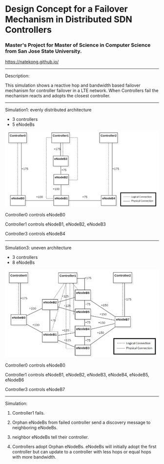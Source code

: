 # Design Concept for a Failover Mechanism in Distributed SDN Controllers

### Master's Project for Master of Science in Computer Science from San Jose State University.
https://natekong.github.io/

___
Description:

This simulation shows a reactive hop and bandwidth based failover mechanism for controller failover in a LTE network. When Controllers fail the mechanism reacts and adopts the closest controller.

___
Simulation1: evenly distributed architecture
- 3 controllers
- 5 eNodeBs

![alt text](https://github.com/NateKong/SDN-failover/blob/master/images/sim1.png "System Architecture")
  
  Controller0 controls eNodeB0
  
  Controller1 controls eNodeB1, eNodeB2, eNodeB3
  
  Controller3 controls eNodeB4

___
Simulation3: uneven architecture
- 3 controllers 
- 8 eNodeBs

![alt text](https://github.com/NateKong/SDN-failover/blob/master/images/sim3.png "System Architecture")
  
  Controller0 controls eNodeB0
  
  Controller1 controls eNodeB1, eNodeB2, eNodeB3, eNodeB4, eNodeB5, eNodeB6
  
  Controller3 controls eNodeB7
___
Simulation:

1) Controller1 fails.

2) Orphan eNodeBs from failed controller send a discovery message to neighboring eNodeBs.

3) neighbor eNodeBs tell their controller.

4) Controllers adopt Orphan eNodeBs. eNodeBs will initially adopt the first controller but can update to a controller with less hops or equal hops with more bandwidth.